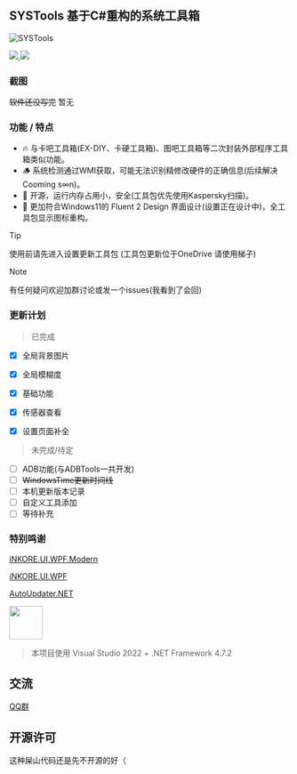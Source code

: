 ## SYSTools 基于C#重构的系统工具箱

![SYSTools](https://socialify.git.ci/Hikarisame-Technology/SYSTools/image?description=1&font=Jost&forks=1&issues=1&language=1&logo=https%3A%2F%2Fone.hksstudio.work%2Fd%2FOther%2FOther_Resource%2FSYSTools_LOGO.svg&name=1&owner=1&pattern=Floating%20Cogs&pulls=1&stargazers=1&theme=Dark)
  
<a href="https://learn.microsoft.com/en-us/dotnet/csharp">
  <img src="https://img.shields.io/badge/Language-C%23-512BD4?style=for-the-badge&logo=dotnet">
</a>

<a href="https://docs.inkore.net/ui-wpf-modern/introduction">
  <img src="https://github.com/iNKORE-NET/UI.WPF.Modern/blob/main/assets/images/badges/UI.WPF.Modern_Main_Button.svg">
</a>
  
### 截图
  
~~软件还没写完~~ 暂无

### 功能 / 特点

- 🔥 与卡吧工具箱(EX-DIY、卡硬工具箱)、图吧工具箱等二次封装外部程序工具箱类似功能。  
- 🪵 系统检测通过WMI获取，可能无法识别精修改硬件的正确信息(后续解决Cooming s∞n)。  
- 🍕 开源，运行内存占用小，安全(工具包优先使用Kaspersky扫描)。  
- 💫 更加符合Windows11的 Fluent 2 Design 界面设计(设置正在设计中)，全工具包显示图标重构。  

> [!TIP]
> 使用前请先进入设置更新工具包 (工具包更新位于OneDrive 请使用梯子)

> [!NOTE]
> 有任何疑问欢迎加群讨论或发一个issues(我看到了会回)

### 更新计划
>已完成
- [x] 全局背景图片
- [x] 全局模糊度
- [x] 基础功能
- [x] 传感器查看
- [x] 设置页面补全


>未完成/待定
- [ ] ADB功能(与ADBTools一共开发)
- [ ] ~~WindowsTime更新时间线~~
- [ ] 本机更新版本记录
- [ ] 自定义工具添加
- [ ] 等待补充

### 特别鸣谢 

[iNKORE.UI.WPF.Modern](https://github.com/iNKORE-NET/UI.WPF.Modern)

[iNKORE.UI.WPF](https://github.com/iNKORE-NET/UI.WPF)

[AutoUpdater.NET](https://github.com/ravibpatel/AutoUpdater.NET)

<img src="https://visualstudio.microsoft.com/wp-content/uploads/2021/10/Product-Icon.svg" width="60"/>

>本项目使用 Visual Studio 2022 + .NET Framework 4.7.2

## 交流

[QQ群](https://jq.qq.com/?_wv=1027&k=OdcgcHfD)

## 开源许可

这种屎山代码还是先不开源的好（
